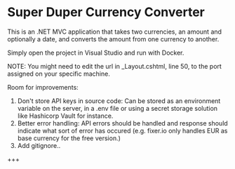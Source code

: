﻿# Super Duper Currency Converter
This is an .NET MVC application that takes two currencies, an amount and optionally a date, and converts the amount from one currency to another. 

Simply open the project in Visual Studio and run with Docker.

NOTE: You might need to edit the url in _Layout.cshtml, line 50, to the port assigned on your specific machine.

Room for improvements:

1. Don't store API keys in source code: Can be stored as an environment variable on the server, in a .env file or using a secret storage solution like Hashicorp Vault for instance.
2. Better error handling: API errors should be handled and response should indicate what sort of error has occured (e.g. fixer.io only handles EUR as base currency for the free version.)
3. Add gitignore..

+++
